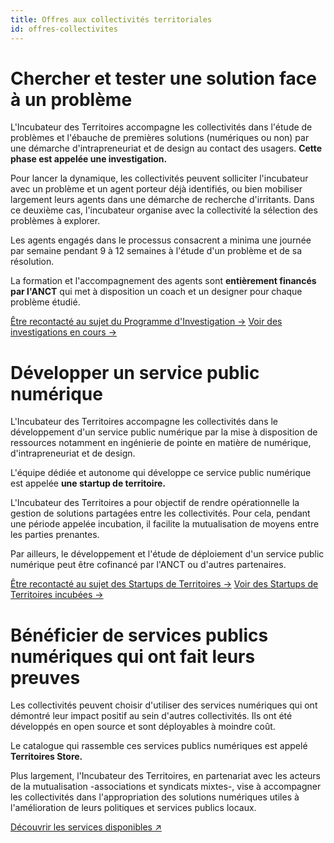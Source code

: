 ```yaml
---
title: Offres aux collectivités territoriales
id: offres-collectivites
---
```

# Chercher et tester une solution face à un problème

L'Incubateur des Territoires accompagne les collectivités dans l'étude de problèmes et l'ébauche de premières solutions (numériques ou non) par une démarche d'intrapreneuriat et de design au contact des usagers. **Cette phase est appelée une investigation.**

Pour lancer la dynamique, les collectivités peuvent solliciter l'incubateur avec un problème et un agent porteur déjà identifiés, ou bien mobiliser largement leurs agents dans une démarche de recherche d'irritants. Dans ce deuxième cas, l'incubateur organise avec la collectivité la sélection des problèmes à explorer.

Les agents engagés dans le processus consacrent a minima une journée par semaine pendant 9 à 12 semaines à l'étude d'un problème et de sa résolution.

La formation et l'accompagnement des agents sont **entièrement financés par l'ANCT** qui met à disposition un coach et un designer pour chaque problème étudié.

<a href="/contact-territoires/?prefill_Sujets=lancer un Programme d'Investigation au sein de ma collectivité" class="cta">Être recontacté au sujet du Programme d'Investigation →</a>
<a href="/actions/programme-investigation/" class="cta">Voir des investigations en cours →</a>

# Développer un service public numérique

L'Incubateur des Territoires accompagne les collectivités dans le développement d'un service public numérique par la mise à disposition de ressources notamment en ingénierie de pointe en matière de numérique, d'intrapreneuriat et de design.

L'équipe dédiée et autonome qui développe ce service public numérique est appelée **une startup de territoire.**

L'Incubateur des Territoires a pour objectif de rendre opérationnelle la gestion de solutions partagées entre les collectivités. Pour cela, pendant une période appelée incubation, il facilite la mutualisation de moyens entre les parties prenantes.

Par ailleurs, le développement et l'étude de déploiement d'un service public numérique peut être cofinancé par l'ANCT ou d'autres partenaires.

<a href="/contact-territoires/?prefill_Sujets=en savoir plus sur le programme des Startups de Territoires" class="cta">Être recontacté au sujet des Startups de Territoires →</a>
<a href="/actions/startups-territoires/" class="cta">Voir des Startups de Territoires incubées →</a>

# Bénéficier de services publics numériques qui ont fait leurs preuves

Les collectivités peuvent choisir d'utiliser des services numériques qui ont démontré leur impact positif au sein d'autres collectivités. Ils ont été développés en open source et sont déployables à moindre coût. 

Le catalogue qui rassemble ces services publics numériques est appelé **Territoires Store.**

Plus largement, l'Incubateur des Territoires, en partenariat avec les acteurs de la mutualisation -associations et syndicats mixtes-, vise à accompagner les collectivités dans l'appropriation des solutions numériques utiles à l'amélioration de leurs politiques et services publics locaux.

<a href="https://territoires.store" target="_blank" class="cta">Découvrir les services disponibles ↗︎</a>

